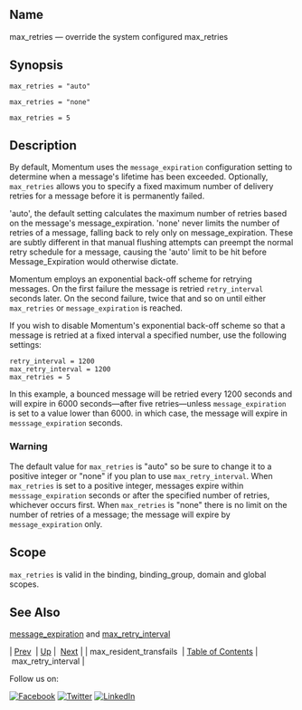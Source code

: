 <a name="conf.ref.max_retries"></a>
## Name

max_retries — override the system configured max_retries

## Synopsis

`max_retries = "auto"`

`max_retries = "none"`

`max_retries = 5`

<a name="idp25430048"></a>
## Description

By default, Momentum uses the `message_expiration` configuration setting to determine when a message's lifetime has been exceeded. Optionally, `max_retries` allows you to specify a fixed maximum number of delivery retries for a message before it is permanently failed.

'auto', the default setting calculates the maximum number of retries based on the message's message_expiration. 'none' never limits the number of retries of a message, falling back to rely only on message_expiration. These are subtly different in that manual flushing attempts can preempt the normal retry schedule for a message, causing the 'auto' limit to be hit before Message_Expiration would otherwise dictate.

Momentum employs an exponential back-off scheme for retrying messages. On the first failure the message is retried `retry_interval` seconds later. On the second failure, twice that and so on until either `max_retries` or `message_expiration` is reached.

If you wish to disable Momentum's exponential back-off scheme so that a message is retried at a fixed interval a specified number, use the following settings:

```
retry_interval = 1200
max_retry_interval = 1200
max_retries = 5
```

In this example, a bounced message will be retried every 1200 seconds and will expire in 6000 seconds—after five retries—unless `message_expiration` is set to a value lower than 6000\. in which case, the message will expire in `messsage_expiration` seconds.

### Warning

The default value for `max_retries` is "auto" so be sure to change it to a positive integer or "none" if you plan to use `max_retry_interval`. When `max_retries` is set to a positive integer, messages expire within `messsage_expiration` seconds or after the specified number of retries, whichever occurs first. When `max_retries` is "none" there is no limit on the number of retries of a message; the message will expire by `message_expiration` only.

<a name="idp25442384"></a>
## Scope

`max_retries` is valid in the binding, binding_group, domain and global scopes.

<a name="idp25444688"></a>
## See Also

[message_expiration](conf.ref.message_expiration.php "message_expiration") and [max_retry_interval](conf.ref.max_retry_interval.php "max_retry_interval")

| [Prev](conf.ref.max_resident_transfails.php)  | [Up](config.options.ref.php) |  [Next](conf.ref.max_retry_interval.php) |
| max_resident_transfails  | [Table of Contents](index.php) |  max_retry_interval |

Follow us on:

[![Facebook](https://support.messagesystems.com/images/icon-facebook.png)](http://www.facebook.com/messagesystems) [![Twitter](https://support.messagesystems.com/images/icon-twitter.png)](http://twitter.com/#!/MessageSystems) [![LinkedIn](https://support.messagesystems.com/images/icon-linkedin.png)](http://www.linkedin.com/company/message-systems)